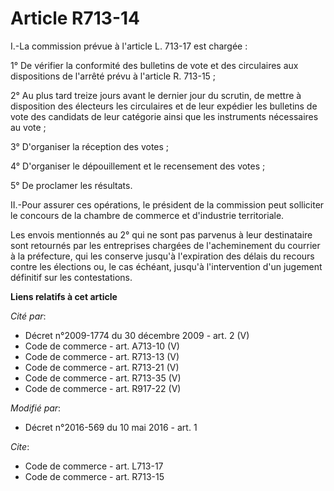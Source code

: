 # Article R713-14

I.-La commission prévue à l'article L. 713-17 est chargée : 

1° De vérifier la conformité des bulletins de vote et des circulaires aux dispositions de l'arrêté prévu à l'article R.
713-15 ; 

2° Au plus tard treize jours avant le dernier jour du scrutin, de mettre à disposition des électeurs les circulaires et de
leur expédier les bulletins de vote des candidats de leur catégorie ainsi que les instruments nécessaires au vote ;

3° D'organiser la réception des votes ; 

4° D'organiser le dépouillement et le recensement des votes ; 

5° De proclamer les résultats. 

II.-Pour assurer ces opérations, le président de la commission peut solliciter le concours de la chambre de commerce et
d'industrie territoriale. 

Les envois mentionnés au 2° qui ne sont pas parvenus à leur destinataire sont retournés par les entreprises chargées de
l'acheminement du courrier à la préfecture, qui les conserve jusqu'à l'expiration des délais du recours contre les élections
ou, le cas échéant, jusqu'à l'intervention d'un jugement définitif sur les contestations.

**Liens relatifs à cet article**

_Cité par_:

  - Décret n°2009-1774 du 30 décembre 2009 - art. 2 (V)
  - Code de commerce - art. A713-10 (V)
  - Code de commerce - art. R713-13 (V)
  - Code de commerce - art. R713-21 (V)
  - Code de commerce - art. R713-35 (V)
  - Code de commerce - art. R917-22 (V)

_Modifié par_:

  - Décret n°2016-569 du 10 mai 2016 - art. 1

_Cite_:

  - Code de commerce - art. L713-17
  - Code de commerce - art. R713-15
